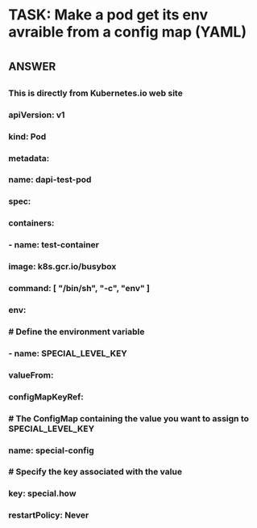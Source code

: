 
#
# TASK: Make a pod get its env avraible from a config map (YAML)
#

## 
## ANSWER
##

###
### This is directly from Kubernetes.io web site
###
### apiVersion: v1
### kind: Pod
### metadata:
###   name: dapi-test-pod
###   spec:
###     containers:
###       - name: test-container
###         image: k8s.gcr.io/busybox
###         command: [ "/bin/sh", "-c", "env" ]
###         env:
###           # Define the environment variable
###           - name: SPECIAL_LEVEL_KEY
###             valueFrom:
###               configMapKeyRef:
###                 # The ConfigMap containing the value you want to assign to SPECIAL_LEVEL_KEY
###                 name: special-config
###                 # Specify the key associated with the value
###                 key: special.how
###     restartPolicy: Never

